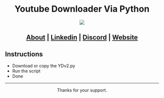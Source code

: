 <h1 align="center">Youtube Downloader Via Python</h1>

<p align="center">
  <img src="https://th.bing.com/th/id/OIG4.7mSf.g6frE7I1j0SaU5u?w=1024&h=1024&rs=1&pid=ImgDetMain">
</p>

<h2 align="center">
  <a href="[About URL]">About</a> | <a href="[Linkedin URL]">Linkedin</a> | <a href="[Discord URL]">Discord</a> | <a href="[Website URL]">Website</a> 
</h2>

## Instructions
- Download or copy the YDv2.py
- Run the script
- Done

-----


<p align="center"> Thanks for your support. </p>
